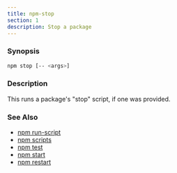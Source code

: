 ```yaml
---
title: npm-stop
section: 1
description: Stop a package
---
```


### Synopsis

```bash
npm stop [-- <args>]
```

### Description

This runs a package's "stop" script, if one was provided.

### See Also

* [npm run-script](/commands/run-script)
* [npm scripts](/using-npm/scripts)
* [npm test](/commands/test)
* [npm start](/commands/start)
* [npm restart](/commands/restart)
